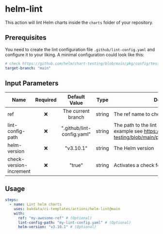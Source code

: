 # helm-lint

This action will lint Helm charts inside the `charts` folder of your repository.

## Prerequisites

You need to create the lint configuration file `.github/lint-config.yaml` and configure it to your liking.
A minimal configuration could look like this:

```yaml
# check https://github.com/helm/chart-testing/blob/main/pkg/config/test_config.yaml for possible configurations
target-branch: "main"
```

## Input Parameters

| Name                    | Required |       Default Value        |  Type  | Description                                                                                                                              |
| ----------------------- | :------: | :------------------------: | :----: | ---------------------------------------------------------------------------------------------------------------------------------------- |
| ref                     |    ❌    |     The current branch     | string | The ref name to checkout the repository                                                                                                  |
| lint-config-path        |    ❌    | ".github/lint-config.yaml" | string | The path to the lint configuration file (For an example see https://github.com/helm/chart-testing/blob/main/pkg/config/test_config.yaml) |
| helm-version            |    ❌    |         "v3.10.1"          | string | The Helm version                                                                                                                         |
| check-version-increment |    ❌    |           "true"           | string | Activates a check for chart version increments.                                                                                          |

## Usage

```yaml
steps:
  - name: Lint helm charts
    uses: bakdata/ci-templates/actions/helm-lint@main
    with:
      ref: "my-awesome-ref" # (Optional)
      lint-config-path: "my-lint-config.yaml" # (Optional)
      helm-version: "v3.10.1" # (Optional)
```
